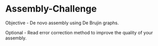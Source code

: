 # Assembly-Challenge
Objective - De novo assembly using De Brujin graphs.

Optional  - Read error correction method to improve the quality of your assembly. 
